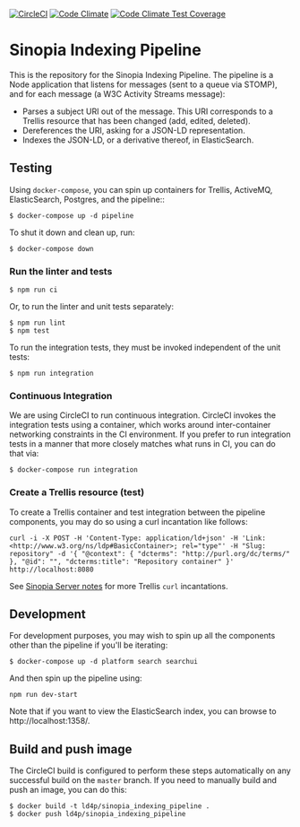 [![CircleCI](https://circleci.com/gh/LD4P/sinopia_indexing_pipeline.svg?style=svg)](https://circleci.com/gh/LD4P/sinopia_indexing_pipeline)
[![Code Climate](https://codeclimate.com/github/LD4P/sinopia_indexing_pipeline/badges/gpa.svg)](https://codeclimate.com/github/LD4P/sinopia_indexing_pipeline)
[![Code Climate Test Coverage](https://codeclimate.com/github/LD4P/sinopia_indexing_pipeline/badges/coverage.svg)](https://codeclimate.com/github/LD4P/sinopia_indexing_pipeline/coverage)

# Sinopia Indexing Pipeline

This is the repository for the Sinopia Indexing Pipeline. The pipeline is a Node application that listens for messages (sent to a queue via STOMP), and for each message (a W3C Activity Streams message):

* Parses a subject URI out of the message. This URI corresponds to a Trellis resource that has been changed (add, edited, deleted).
* Dereferences the URI, asking for a JSON-LD representation.
* Indexes the JSON-LD, or a derivative thereof, in ElasticSearch.

## Testing

Using `docker-compose`, you can spin up containers for Trellis, ActiveMQ, ElasticSearch, Postgres, and the pipeline::

```shell
$ docker-compose up -d pipeline
```

To shut it down and clean up, run:

```shell
$ docker-compose down
```

### Run the linter and tests

```shell
$ npm run ci
```

Or, to run the linter and unit tests separately:

```shell
$ npm run lint
$ npm test
```

To run the integration tests, they must be invoked independent of the unit tests:

```shell
$ npm run integration
```

### Continuous Integration

We are using CircleCI to run continuous integration. CircleCI invokes the integration tests using a container, which works around inter-container networking constraints in the CI environment. If you prefer to run integration tests in a manner that more closely matches what runs in CI, you can do that via:

```shell
$ docker-compose run integration
```

### Create a Trellis resource (test)

To create a Trellis container and test integration between the pipeline components, you may do so using a curl incantation like follows:

```shell
curl -i -X POST -H 'Content-Type: application/ld+json' -H 'Link: <http://www.w3.org/ns/ldp#BasicContainer>; rel="type"' -H "Slug: repository" -d '{ "@context": { "dcterms": "http://purl.org/dc/terms/" }, "@id": "", "dcterms:title": "Repository container" }' http://localhost:8080
```

See [Sinopia Server notes](https://github.com/LD4P/sinopia_server/wiki/Draft-Notes-for-Sinopia-Server-API-Spec) for more Trellis `curl` incantations.

## Development

For development purposes, you may wish to spin up all the components other than the pipeline if you'll be iterating:

```shell
$ docker-compose up -d platform search searchui
```

And then spin up the pipeline using:

```shell
npm run dev-start
```

Note that if you want to view the ElasticSearch index, you can browse to http://localhost:1358/.

## Build and push image

The CircleCI build is configured to perform these steps automatically on any successful build on the `master` branch. If you need to manually build and push an image, you can do this:

```shell
$ docker build -t ld4p/sinopia_indexing_pipeline .
$ docker push ld4p/sinopia_indexing_pipeline
```
